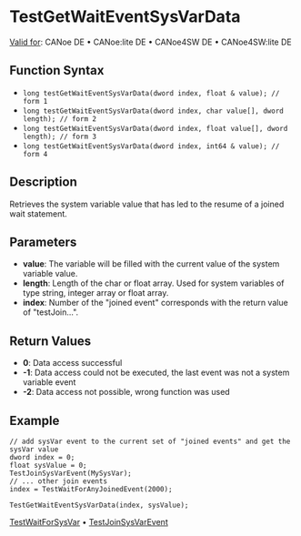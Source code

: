 # TestGetWaitEventSysVarData

[Valid for](../../../Shared/FeatureAvailability.md): CANoe DE • CANoe:lite DE • CANoe4SW DE • CANoe4SW:lite DE

## Function Syntax

- `long testGetWaitEventSysVarData(dword index, float & value); // form 1`
- `long testGetWaitEventSysVarData(dword index, char value[], dword length); // form 2`
- `long testGetWaitEventSysVarData(dword index, float value[], dword length); // form 3`
- `long testGetWaitEventSysVarData(dword index, int64 & value); // form 4`

## Description

Retrieves the system variable value that has led to the resume of a joined wait statement.

## Parameters

- **value**: The variable will be filled with the current value of the system variable value.
- **length**: Length of the char or float array. Used for system variables of type string, integer array or float array.
- **index**: Number of the "joined event" corresponds with the return value of "testJoin...".

## Return Values

- **0**: Data access successful
- **-1**: Data access could not be executed, the last event was not a system variable event
- **-2**: Data access not possible, wrong function was used

## Example

```plaintext
// add sysVar event to the current set of "joined events" and get the sysVar value
dword index = 0;
float sysValue = 0;
TestJoinSysVarEvent(MySysVar);
// ... other join events
index = TestWaitForAnyJoinedEvent(2000);

TestGetWaitEventSysVarData(index, sysValue);
```

[TestWaitForSysVar](CAPLfunctionTestWaitForSysVar.md) • [TestJoinSysVarEvent](CAPLfunctionTestJoinSysVarEvent.md)
